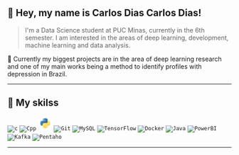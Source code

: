 ## 💜 Hey, my name is Carlos Dias <strong>Carlos Dias!</strong>

> I'm a Data Science student at PUC Minas, currently in the 6th semester.
I am interested in the areas of deep learning, development, machine learning and data analysis.

🔭 Currently my biggest projects are in the area of ​​deep learning research and one of my main works being a method to identify profiles with depression in Brazil.


---

## 🚀 My skilss

<code><img height="32" src="https://cdn.iconscout.com/icon/free/png-512/c-programming-569564.png" alt="c"/></code>
<code><img height="32" src="https://github.com/isocpp/logos/blob/master/cpp_logo.png" alt="Cpp"/></code>
<code><img height="32" src="https://raw.githubusercontent.com/github/explore/80688e429a7d4ef2fca1e82350fe8e3517d3494d/topics/python/python.png" alt="Python"/></code>
<code><img height="32" src="https://git-scm.com/images/logos/downloads/Git-Icon-1788C.png" alt="Git"/></code>
<code><img height="32" src="https://altyra.com/wp-content/uploads/2018/11/mysql-logo-png-transparent.png" alt="MySQL"/></code>
<code><img height="32" src="https://upload.wikimedia.org/wikipedia/commons/2/2d/Tensorflow_logo.svg" alt="TensorFlow"/></code>
<code><img height="32" src="https://www.svgrepo.com/show/331370/docker.svg" alt="Docker"/></code>
<code><img height="32" src="https://cdn-icons-png.flaticon.com/512/5968/5968282.png" alt="Java"/></code>
<code><img height="32" src="https://upload.wikimedia.org/wikipedia/commons/thumb/c/cf/New_Power_BI_Logo.svg/630px-New_Power_BI_Logo.svg.png" alt="PowerBI"/></code>
<code><img height="32" src="https://openwhisk.apache.org/images/icons/icon-kafka-white-trans.png" alt="Kafka"/></code>
<code><img height="32" src="https://agailcombr.files.wordpress.com/2020/12/pdi.png?w=256" alt="Pentaho"/></code>

---
